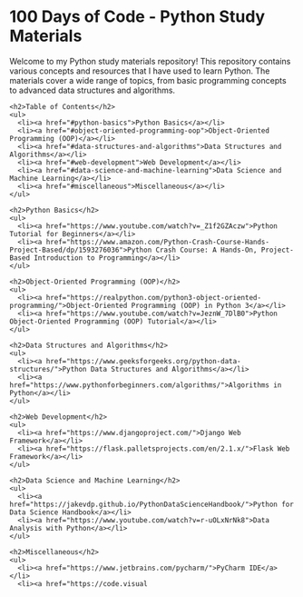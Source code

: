 <!DOCTYPE html>
<html>
  <head>
    <meta charset="utf-8">
    <title>100 Days of Code - Python Study Materials</title>
  </head>
  <body>
    <h1>100 Days of Code - Python Study Materials</h1>
    <p>Welcome to my Python study materials repository! This repository contains various concepts and resources that I have used to learn Python. The materials cover a wide range of topics, from basic programming concepts to advanced data structures and algorithms.</p>
    
    <h2>Table of Contents</h2>
    <ul>
      <li><a href="#python-basics">Python Basics</a></li>
      <li><a href="#object-oriented-programming-oop">Object-Oriented Programming (OOP)</a></li>
      <li><a href="#data-structures-and-algorithms">Data Structures and Algorithms</a></li>
      <li><a href="#web-development">Web Development</a></li>
      <li><a href="#data-science-and-machine-learning">Data Science and Machine Learning</a></li>
      <li><a href="#miscellaneous">Miscellaneous</a></li>
    </ul>
    
    <h2>Python Basics</h2>
    <ul>
      <li><a href="https://www.youtube.com/watch?v=_Z1f2GZAczw">Python Tutorial for Beginners</a></li>
      <li><a href="https://www.amazon.com/Python-Crash-Course-Hands-Project-Based/dp/1593276036">Python Crash Course: A Hands-On, Project-Based Introduction to Programming</a></li>
    </ul>
    
    <h2>Object-Oriented Programming (OOP)</h2>
    <ul>
      <li><a href="https://realpython.com/python3-object-oriented-programming/">Object-Oriented Programming (OOP) in Python 3</a></li>
      <li><a href="https://www.youtube.com/watch?v=JeznW_7DlB0">Python Object-Oriented Programming (OOP) Tutorial</a></li>
    </ul>
    
    <h2>Data Structures and Algorithms</h2>
    <ul>
      <li><a href="https://www.geeksforgeeks.org/python-data-structures/">Python Data Structures and Algorithms</a></li>
      <li><a href="https://www.pythonforbeginners.com/algorithms/">Algorithms in Python</a></li>
    </ul>
    
    <h2>Web Development</h2>
    <ul>
      <li><a href="https://www.djangoproject.com/">Django Web Framework</a></li>
      <li><a href="https://flask.palletsprojects.com/en/2.1.x/">Flask Web Framework</a></li>
    </ul>
    
    <h2>Data Science and Machine Learning</h2>
    <ul>
      <li><a href="https://jakevdp.github.io/PythonDataScienceHandbook/">Python for Data Science Handbook</a></li>
      <li><a href="https://www.youtube.com/watch?v=r-uOLxNrNk8">Data Analysis with Python</a></li>
    </ul>
    
    <h2>Miscellaneous</h2>
    <ul>
      <li><a href="https://www.jetbrains.com/pycharm/">PyCharm IDE</a></li>
      <li><a href="https://code.visual
